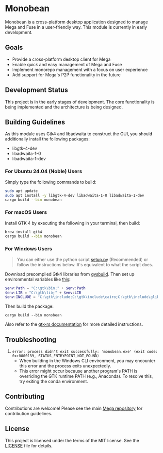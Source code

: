 # Monobean

Monobean is a cross-platform desktop application designed to manage Mega and Fuse in a user-friendly way. This module is currently in early development.

## Goals

- Provide a cross-platform desktop client for Mega
- Enable quick and easy management of Mega and Fuse
- Implement monorepo management with a focus on user experience
- Add support for Mega's P2P functionality in the future

## Development Status

This project is in the early stages of development. The core functionality is being implemented and the architecture is being designed.

## Building Guidelines
As this module uses Gtk4 and libadwaita to construct the GUI, you should additionally install the following packages:
- libgtk-4-dev
- libadwaita-1-0
- libadwaita-1-dev

### For Ubuntu 24.04 (Noble) Users
Simply type the following commands to build:
```bash
sudo apt update
sudo apt install -y libgtk-4-dev libadwaita-1-0 libadwaita-1-dev
cargo build --bin monobean
```

### For macOS Users
Install GTK 4 by executing the following in your terminal, then build:
```bash
brew install gtk4
cargo build --bin monobean
```

### For Windows Users
> You can either use the python script [setup.py](setup.py) (Recommended) or follow the instructions below. It's equivalent to what the script does.

Download precompiled Gtk4 libraries from [gvsbuild](https://github.com/wingtk/gvsbuild#development-environment). Then set up environmental variables like [this](https://github.com/wingtk/gvsbuild?tab=readme-ov-file#environmental-variables):
```powershell
$env:Path = "C:\gtk\bin;" + $env:Path
$env:LIB = "C:\gtk\lib;" + $env:LIB
$env:INCLUDE = "C:\gtk\include;C:\gtk\include\cairo;C:\gtk\include\glib-2.0;C:\gtk\include\gobject-introspection-1.0;C:\gtk\lib\glib-2.0\include;" + $env:INCLUDE
```
Then build the package:
```pwsh
cargo build --bin monobean
```
Also refer to the [gtk-rs documentation](https://gtk-rs.org/gtk4-rs/stable/latest/book/installation_windows.html) for more detailed instructions.

## Troubleshooting
1. `error: process didn't exit successfully: 'monobean.exe' (exit code: 0xc0000139, STATUS_ENTRYPOINT_NOT_FOUND)`
   - When building in the Windows CLI environment, you may encounter this error and the process exits unexpectedly.
   - This error might occur because another program's PATH is overriding the GTK runtime PATH (e.g., Anaconda). To resolve this, try exiting the conda environment.

## Contributing

Contributions are welcome! Please see the main [Mega repository](https://github.com/web3infra-foundation/mega) for contribution guidelines.

## License

This project is licensed under the terms of the MIT license. See the [LICENSE](../LICENSE-MIT) file for details.
